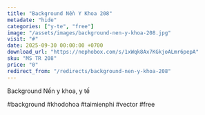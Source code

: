 ```yaml
---
title: "Background Nền Y Khoa 208"
metadate: "hide"
categories: ["y-te", "free"]
image: "/assets/images/background-nen-y-khoa-208.jpg"
visit: "#"
date: 2025-09-30 00:00:00 +0700
download_url: "https://nephobox.com/s/1xWqk8Ax7KGkjoALmr6pepA"
sku: "MS TR 208"
price: "0"
redirect_from: "/redirects/background-nen-y-khoa-208"
---
```

Background Nền y khoa, y tế

#background #khodohoa #taimienphi #vector #free
